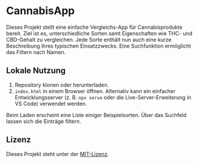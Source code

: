 # CannabisApp

Dieses Projekt stellt eine einfache Vergleichs-App für Cannabisprodukte bereit. 
Ziel ist es, unterschiedliche Sorten samt Eigenschaften wie THC- und CBD-Gehalt
zu vergleichen. Jede Sorte enthält nun auch eine kurze Beschreibung ihres
typischen Einsatzzwecks. Eine Suchfunktion ermöglicht das Filtern nach Namen.

## Lokale Nutzung

1. Repository klonen oder herunterladen.
2. `index.html` in einem Browser öffnen. Alternativ kann ein einfacher
   Entwicklungsserver (z. B. `npx serve` oder die Live-Server-Erweiterung in VS Code)
   verwendet werden.

Beim Laden erscheint eine Liste einiger Beispielsorten. Über das Suchfeld lassen
sich die Einträge filtern.

## Lizenz

Dieses Projekt steht unter der [MIT-Lizenz](LICENSE).
